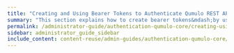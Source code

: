 ```yaml
---
title: "Creating and Using Bearer Tokens to Authenticate Qumulo REST API Calls"
summary: "This section explains how to create bearer tokens&mdash;by using the Qumulo REST API or Web UI&mdash;to authenticate Qumulo REST API calls."
permalink: /administrator-guide/authentication-qumulo-core/creating-using-bearer-tokens-to-authenticate-qumulo-rest-api-calls.html
sidebar: administrator_guide_sidebar
include_content: content-reuse/admin-guides/authentication-qumulo-core/creating-using-bearer-tokens-to-authenticate-qumulo-rest-api-calls.md
---
```

